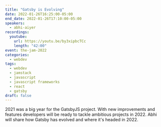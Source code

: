 ```yaml
---
title: "Gatsby is Evolving"
date: 2022-01-26T16:25:00-05:00
end_date: 2022-01-26T17:10:00-05:00
speakers:
  - abhi-aiyer
recordings:
  youtube:
    url: https://youtu.be/by3xipbcTCc
    length: "42:00"
event: the-jam-2022
categories:
  - webdev
tags:
  - webdev
  - jamstack
  - javascript
  - javascript frameworks
  - react
  - gatsby
draft: false
---
```


2021 was a big year for the GatsbyJS project. With new improvements and features developers will be ready to tackle ambitious projects in 2022. Abhi will share how Gatsby has evolved and where it's headed in 2022.
